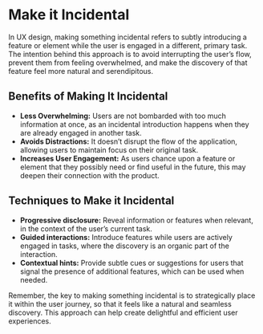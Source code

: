 # Make it Incidental

In UX design, making something incidental refers to subtly introducing a feature or element while the user is engaged in a different, primary task. The intention behind this approach is to avoid interrupting the user’s flow, prevent them from feeling overwhelmed, and make the discovery of that feature feel more natural and serendipitous.

## Benefits of Making It Incidental

- **Less Overwhelming:** Users are not bombarded with too much information at once, as an incidental introduction happens when they are already engaged in another task.
- **Avoids Distractions:** It doesn’t disrupt the flow of the application, allowing users to maintain focus on their original task.
- **Increases User Engagement:** As users chance upon a feature or element that they possibly need or find useful in the future, this may deepen their connection with the product.

## Techniques to Make it Incidental

- **Progressive disclosure:** Reveal information or features when relevant, in the context of the user’s current task.
- **Guided interactions:** Introduce features while users are actively engaged in tasks, where the discovery is an organic part of the interaction.
- **Contextual hints:** Provide subtle cues or suggestions for users that signal the presence of additional features, which can be used when needed.

Remember, the key to making something incidental is to strategically place it within the user journey, so that it feels like a natural and seamless discovery. This approach can help create delightful and efficient user experiences.

